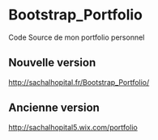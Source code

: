 # Bootstrap_Portfolio

Code Source de mon portfolio personnel

## Nouvelle version 

http://sachalhopital.fr/Bootstrap_Portfolio/

## Ancienne version 

http://sachalhopital5.wix.com/portfolio
